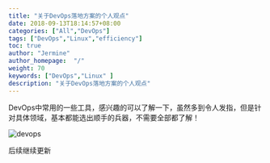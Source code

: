 ```yaml
---
title: "关于DevOps落地方案的个人观点"
date: 2018-09-13T18:14:57+08:00
categories: ["All","DevOps"]
tags: ["DevOps","Linux","efficiency"]
toc: true
author: "Jermine"
author_homepage:  "/"
weight: 70
keywords: ["DevOps","Linux" ]
description: "关于DevOps落地方案的个人观点"
---
```


DevOps中常用的一些工具，感兴趣的可以了解一下，虽然多到令人发指，但是针对具体领域，基本都能选出顺手的兵器，不需要全部都了解！

![devops](/img/devops/20180412212828881.png)

后续继续更新